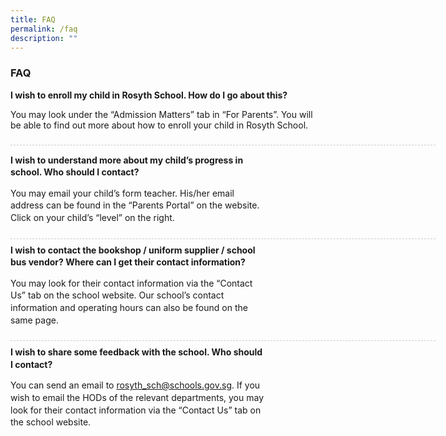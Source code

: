 ```yaml
---
title: FAQ
permalink: /faq
description: ""
---
```

### **FAQ**

**I wish to enroll my child in Rosyth School. How do I go about this?**

You may look under the “Admission Matters” tab in “For Parents”. You will be able to find out more about how to enroll your child in Rosyth School.

 <div style="line-height: 19.6px; width: 408px; float: left;"><div style="margin-top: 8px; margin-bottom: 8px; line-height: 19.6px; width: 680px; border-bottom: 1px dashed rgb(204, 204, 204); height: 1px; clear: both;"></div><div>

 
**I wish to understand more about my child’s progress in school. Who should I contact?**

You may email your child’s form teacher. His/her email address can be found in the “Parents Portal” on the website. Click on your child’s “level” on the right.

 
 <div style="line-height: 19.6px; width: 408px; float: left;"><div style="margin-top: 8px; margin-bottom: 8px; line-height: 19.6px; width: 680px; border-bottom: 1px dashed rgb(204, 204, 204); height: 1px; clear: both;"></div></div>
 

**I wish to contact the bookshop / uniform supplier / school bus vendor? Where can I get their contact information?**

You may look for their contact information via the “Contact Us” tab on the school website. Our school’s contact information and operating hours can also be found on the same page.


<div style="line-height: 19.6px; width: 408px; float: left;"><div style="margin-top: 8px; margin-bottom: 8px; line-height: 19.6px; width: 680px; border-bottom: 1px dashed rgb(204, 204, 204); height: 1px; clear: both;"></div></div>

 

**I wish to share some feedback with the school. Who should I contact?**

You can send an email to [rosyth_sch@schools.gov.sg](rosyth_sch@schools.gov.sg). If you wish to email the HODs of the relevant departments, you may look for their contact information via the “Contact Us” tab on the school website.